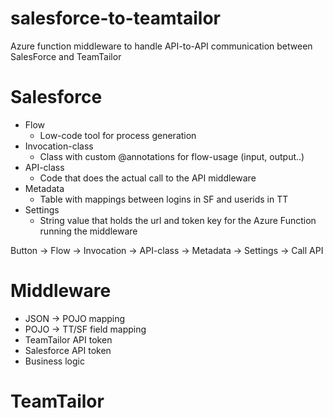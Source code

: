 # salesforce-to-teamtailor
Azure function middleware to handle API-to-API communication between SalesForce and TeamTailor

# Salesforce
* Flow
    * Low-code tool for process generation
* Invocation-class
    * Class with custom @annotations for flow-usage (input, output..)
* API-class
    * Code that does the actual call to the API middleware
* Metadata
    * Table with mappings between logins in SF and userids in TT
* Settings
    * String value that holds the url and token key for the Azure Function running the middleware

Button -> Flow -> Invocation -> API-class -> Metadata -> Settings -> Call API

# Middleware
* JSON -> POJO mapping
* POJO -> TT/SF field mapping
* TeamTailor API token
* Salesforce API token
* Business logic

# TeamTailor
